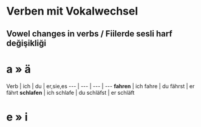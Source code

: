 # Verben mit Vokalwechsel
## Vowel changes in verbs / Fiilerde sesli harf değişikliği

# a » ä
Verb | ich | du | er,sie,es 
--- | --- | --- | --- 
**fahren** | ich fahre | du fährst | er fährt
**schlafen** | ich schlafe | du schläfst | er schläft

# e » i
